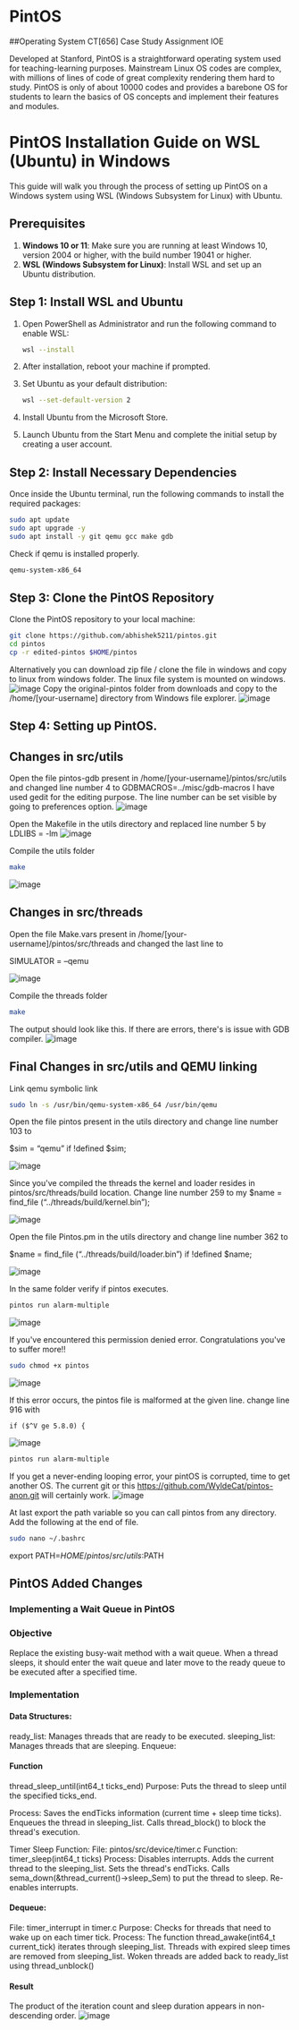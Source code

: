 # PintOS
##Operating System CT[656] Case Study Assignment IOE 

Developed at Stanford, PintOS is a straightforward operating system used for teaching-learning purposes. Mainstream Linux OS codes are complex, with  millions of lines of code of great complexity rendering them hard to study. PintOS is only of about 10000 codes and provides a barebone OS for students to learn the basics of OS concepts and implement their features and modules.

# PintOS Installation Guide on WSL (Ubuntu) in Windows

This guide will walk you through the process of setting up PintOS on a Windows system using WSL (Windows Subsystem for Linux) with Ubuntu.

## Prerequisites

1. **Windows 10 or 11**: Make sure you are running at least Windows 10, version 2004 or higher, with the build number 19041 or higher.
2. **WSL (Windows Subsystem for Linux)**: Install WSL and set up an Ubuntu distribution.
   
## Step 1: Install WSL and Ubuntu

1. Open PowerShell as Administrator and run the following command to enable WSL:
    ```bash
    wsl --install
    ```

2. After installation, reboot your machine if prompted.

3. Set Ubuntu as your default distribution:
    ```bash
    wsl --set-default-version 2
    ```

4. Install Ubuntu from the Microsoft Store.

5. Launch Ubuntu from the Start Menu and complete the initial setup by creating a user account.

## Step 2: Install Necessary Dependencies

Once inside the Ubuntu terminal, run the following commands to install the required packages:

```bash
sudo apt update
sudo apt upgrade -y
sudo apt install -y git qemu gcc make gdb
```
Check if qemu is installed properly.
```bash
qemu-system-x86_64
```

## Step 3: Clone the PintOS Repository

Clone the PintOS repository to your local machine:

```sh
git clone https://github.com/abhishek5211/pintos.git
cd pintos
cp -r edited-pintos $HOME/pintos
```
Alternatively you can download zip file / clone the file in windows and copy to linux from windows folder. The linux file system is mounted on windows.
![image](https://github.com/user-attachments/assets/e46ba878-160c-4683-893a-331aa1c5aa95)
Copy the original-pintos folder from downloads and copy to the /home/[your-username] directory from Windows file explorer.
![image](https://github.com/user-attachments/assets/26f6edd6-80e0-453b-8b1b-f439def51dc2)

## Step 4: Setting up PintOS.

## Changes in src/utils 
Open the file pintos-gdb present in /home/[your-username]/pintos/src/utils and changed line number 4 to
GDBMACROS=../misc/gdb-macros
I have used gedit for the editing purpose. The line number can be set visible by going to preferences option.
![image](https://github.com/user-attachments/assets/2454c0dd-8d4e-4c36-806a-3e75a04c5b00)

Open the Makefile in the utils directory and replaced line number 5 by
LDLIBS = -lm
![image](https://github.com/user-attachments/assets/b3445ebf-c77c-4129-92cb-e6bebbc8182b)

Compile the utils folder
```bash
make
```

![image](https://github.com/user-attachments/assets/e3af20f5-a640-4b37-bc7d-c96f1ef47d1a)


## Changes in src/threads

Open the file Make.vars present in /home/[your-username]/pintos/src/threads and changed the last line to

SIMULATOR = –qemu

![image](https://github.com/user-attachments/assets/62a1560f-45a5-4004-87e4-a1c52035d8fe)

Compile the threads folder
```bash
make
```
The output should look like this. If there are errors, there's is issue with GDB compiler.
![image](https://github.com/user-attachments/assets/47408f69-e3c8-4a4c-a1f0-06dc6d5d03f4)

## Final Changes in src/utils and QEMU linking
Link qemu symbolic link
```bash
sudo ln -s /usr/bin/qemu-system-x86_64 /usr/bin/qemu
```


Open the file pintos present in the utils directory and change line number 103 to

$sim = “qemu” if !defined $sim;

![image](https://github.com/user-attachments/assets/f89d539a-1b2d-4881-bdee-30f4a079bda2)

Since you've compiled the threads the kernel and loader resides in pintos/src/threads/build location.
Change line number 259 to
my $name = find_file (“../threads/build/kernel.bin”);

![image](https://github.com/user-attachments/assets/dc1e8b73-3523-4eb1-8587-465b79512276)


Open the file Pintos.pm in the utils directory and change line number 362 to

$name = find_file (“../threads/build/loader.bin”) if !defined $name;

![image](https://github.com/user-attachments/assets/34d4c48a-98bf-42e0-9ba7-c5e0ada2b0f7)


In the same folder verify if pintos executes.
```bash
pintos run alarm-multiple
```
![image](https://github.com/user-attachments/assets/84d07803-e9d6-4cfd-8275-5748e1195aac)

If you've encountered this permission denied error. Congratulations you've to suffer more!!

```bash
sudo chmod +x pintos
```

![image](https://github.com/user-attachments/assets/e7f7c7fe-87af-4003-a23d-a073eb77e47f)

If this error occurs, the pintos file is malformed at the given line. change line 916 with

	if ($^V ge 5.8.0) {
![image](https://github.com/user-attachments/assets/6cd7b9d0-3eff-4e09-89b1-a8c21e30b657)

```bash
pintos run alarm-multiple
```
If you get a never-ending looping error, your pintOS is corrupted, time to get another OS. The current git or 
this https://github.com/WyldeCat/pintos-anon.git will certainly work.
![image](https://github.com/user-attachments/assets/8da558bc-6aa1-4bcd-be4f-8762e078d784)

At last export the path variable so you can call pintos from any directory. Add the following at the end of file.
```bash
sudo nano ~/.bashrc
```
export PATH=$HOME/pintos/src/utils:$PATH


## PintOS Added Changes
### Implementing a Wait Queue in PintOS
### Objective
Replace the existing busy-wait method with a wait queue. When a thread sleeps, it should enter the wait queue and later move to the ready queue to be executed after a specified time.

### Implementation
#### Data Structures:

ready_list: Manages threads that are ready to be executed.
sleeping_list: Manages threads that are sleeping.
Enqueue:

#### Function 
thread_sleep_until(int64_t ticks_end)
Purpose: Puts the thread to sleep until the specified ticks_end.

Process:
Saves the endTicks information (current time + sleep time ticks).
Enqueues the thread in sleeping_list.
Calls thread_block() to block the thread's execution.

Timer Sleep Function:
File: pintos/src/device/timer.c
Function: timer_sleep(int64_t ticks)
Process:
Disables interrupts.
Adds the current thread to the sleeping_list.
Sets the thread's endTicks.
Calls sema_down(&thread_current()->sleep_Sem) to put the thread to sleep.
Re-enables interrupts.

#### Dequeue:
File: timer_interrupt in timer.c
Purpose: Checks for threads that need to wake up on each timer tick.
Process:
The function thread_awake(int64_t current_tick) iterates through sleeping_list.
Threads with expired sleep times are removed from sleeping_list.
Woken threads are added back to ready_list using thread_unblock()

#### Result 
The product of the iteration count and sleep duration appears in non-descending order.
![image](https://github.com/user-attachments/assets/a8c97f98-62f5-4291-a3ab-6a6ea7ad671c)



